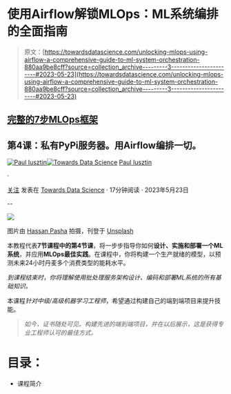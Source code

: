 # 使用Airflow解锁MLOps：ML系统编排的全面指南

> 原文：[https://towardsdatascience.com/unlocking-mlops-using-airflow-a-comprehensive-guide-to-ml-system-orchestration-880aa9be8cff?source=collection_archive---------3-----------------------#2023-05-23](https://towardsdatascience.com/unlocking-mlops-using-airflow-a-comprehensive-guide-to-ml-system-orchestration-880aa9be8cff?source=collection_archive---------3-----------------------#2023-05-23)

## [完整的7步MLOps框架](https://towardsdatascience.com/tagged/full-stack-mlops)

## 第4课：私有PyPi服务器。用Airflow编排一切。

[](https://pauliusztin.medium.com/?source=post_page-----880aa9be8cff--------------------------------)[![Paul Iusztin](../Images/d07551a78fa87940220b49d9358f3166.png)](https://pauliusztin.medium.com/?source=post_page-----880aa9be8cff--------------------------------)[](https://towardsdatascience.com/?source=post_page-----880aa9be8cff--------------------------------)[![Towards Data Science](../Images/a6ff2676ffcc0c7aad8aaf1d79379785.png)](https://towardsdatascience.com/?source=post_page-----880aa9be8cff--------------------------------) [Paul Iusztin](https://pauliusztin.medium.com/?source=post_page-----880aa9be8cff--------------------------------)

·

[关注](https://medium.com/m/signin?actionUrl=https%3A%2F%2Fmedium.com%2F_%2Fsubscribe%2Fuser%2F8323de62a1a1&operation=register&redirect=https%3A%2F%2Ftowardsdatascience.com%2Funlocking-mlops-using-airflow-a-comprehensive-guide-to-ml-system-orchestration-880aa9be8cff&user=Paul+Iusztin&userId=8323de62a1a1&source=post_page-8323de62a1a1----880aa9be8cff---------------------post_header-----------) 发表在 [Towards Data Science](https://towardsdatascience.com/?source=post_page-----880aa9be8cff--------------------------------) · 17分钟阅读 · 2023年5月23日 [](https://medium.com/m/signin?actionUrl=https%3A%2F%2Fmedium.com%2F_%2Fvote%2Ftowards-data-science%2F880aa9be8cff&operation=register&redirect=https%3A%2F%2Ftowardsdatascience.com%2Funlocking-mlops-using-airflow-a-comprehensive-guide-to-ml-system-orchestration-880aa9be8cff&user=Paul+Iusztin&userId=8323de62a1a1&source=-----880aa9be8cff---------------------clap_footer-----------)

--

[](https://medium.com/m/signin?actionUrl=https%3A%2F%2Fmedium.com%2F_%2Fbookmark%2Fp%2F880aa9be8cff&operation=register&redirect=https%3A%2F%2Ftowardsdatascience.com%2Funlocking-mlops-using-airflow-a-comprehensive-guide-to-ml-system-orchestration-880aa9be8cff&source=-----880aa9be8cff---------------------bookmark_footer-----------)![](../Images/3c440d7e58f12e1041fcde014eea4fda.png)

图片由 [Hassan Pasha](https://unsplash.com/@hpzworkz?utm_source=medium&utm_medium=referral) 拍摄，刊登于 [Unsplash](https://unsplash.com/?utm_source=medium&utm_medium=referral)

本教程代表**7节课程中的第4节课**，将一步步指导你如何**设计、实施和部署一个ML系统**，并应用**MLOps最佳实践**。在课程中，你将构建一个生产就绪的模型，以预测未来24小时丹麦多个消费类型的能耗水平。

*到课程结束时，你将理解使用批处理服务架构设计、编码和部署ML系统的所有基础知识。*

本课程*针对中级/高级机器学习工程师*，希望通过构建自己的端到端项目来提升技能。

> *如今，证书随处可见。构建先进的端到端项目，并在以后展示，这是获得专业工程师认可的最佳方式。*

# 目录：

+   课程简介
